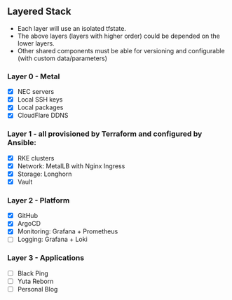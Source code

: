 ## Layered Stack

- Each layer will use an isolated tfstate.
- The above layers (layers with higher order) could be depended on the lower layers.
- Other shared components must be able for versioning and configurable (with custom data/parameters)

### Layer 0 - Metal

- [x] NEC servers
- [x] Local SSH keys
- [x] Local packages
- [x] CloudFlare DDNS

### Layer 1 - all provisioned by Terraform and configured by Ansible:

- [x] RKE clusters
- [x] Network: MetalLB with Nginx Ingress
- [x] Storage: Longhorn
- [x] Vault

### Layer 2 - Platform

- [x] GitHub
- [x] ArgoCD
- [x] Monitoring: Grafana + Prometheus
- [ ] Logging: Grafana + Loki

### Layer 3 - Applications

- [ ] Black Ping
- [ ] Yuta Reborn
- [ ] Personal Blog